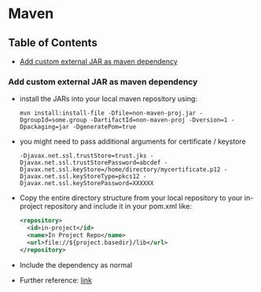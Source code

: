 # Maven

## Table of Contents

- [Add custom external JAR as maven dependency](#add-custom-external-jar-as-maven-dependency)

### Add custom external JAR as maven dependency

- install the JARs into your local maven repository using:

  `mvn install:install-file -Dfile=non-maven-proj.jar -DgroupId=some.group -DartifactId=non-maven-proj -Dversion=1 -Dpackaging=jar -DgeneratePom=true`

- you might need to pass additional arguments for certificate / keystore

  `-Djavax.net.ssl.trustStore=trust.jks -Djavax.net.ssl.trustStorePassword=abcdef -Djavax.net.ssl.keyStore=/home/directory/mycertificate.p12 -Djavax.net.ssl.keyStoreType=pkcs12 -Djavax.net.ssl.keyStorePassword=XXXXXX`

- Copy the entire directory structure from your local repository to your in-project repository and include it in your pom.xml like:

  ```xml
  <repository>
    <id>in-project</id>
    <name>In Project Repo</name>
    <url>file://${project.basedir}/lib</url>
  </repository>
  ```

- Include the dependency as normal

- Further reference: [link](https://sookocheff.com/post/java/local-maven-repository/)
